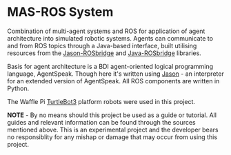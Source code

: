 # MAS-ROS System

Combination of multi-agent systems and ROS for application of agent architecture into simulated robotic systems. Agents can communicate to and from ROS topics through a Java-based interface, built utilising resources from the [Jason-ROSbridge](https://github.com/rafaelcaue/jason-rosbridge) and [Java-ROSbridge](https://github.com/h2r/java_rosbridge) libraries.

Basis for agent architecture is a BDI agent-oriented logical programming language, AgentSpeak. Though here it's written using [Jason](https://github.com/jason-lang/jason) - an interpreter for an extended version of AgentSpeak. All ROS components are written in Python.

The Waffle Pi [TurtleBot3](https://emanual.robotis.com/docs/en/platform/turtlebot3/overview/) platform robots were used in this project.


**NOTE** - By no means should this project be used as a guide or tutorial. All guides and relevant information can be found through the sources mentioned above. This is an experimental project and the developer bears no responsiblity for any mishap or damage that may occur from using this project.
